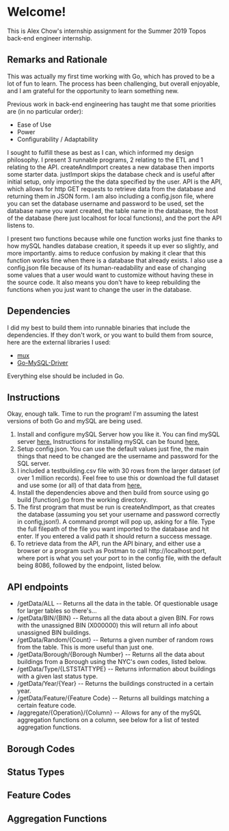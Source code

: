 # Welcome!

This is Alex Chow's internship assignment for the Summer 2019 Topos back-end engineer internship.

## Remarks and Rationale

This was actually my first time working with Go, which has proved to be a lot of fun to learn. The process has been challenging, but overall enjoyable, and I am grateful for the opportunity to learn something new.

Previous work in back-end engineering has taught me that some priorities are (in no particular order):

- Ease of Use
- Power
- Configurability / Adaptability

I sought to fulfill these as best as I can, which informed my design philosophy. I present 3 runnable programs, 2 relating to the ETL and 1 relating to the API. createAndImport creates a new database then imports some starter data. justImport skips the database check and is useful after initial setup, only importing the the data specified by the user. API is the API, which allows for http GET requests to retrieve data from the database and returning them in JSON form. I am also including a config.json file, where you can set the database username and password to be used, set the database name you want created, the table name in the database, the host of the database (here just localhost for local functions), and the port the API listens to.

I present two functions because while one function works just fine thanks to how mySQL handles database creation, it speeds it up ever so slightly, and more importantly. aims to reduce confusion by making it clear that this function works fine when there is a database that already exists. I also use a config.json file because of its human-readability and ease of changing some values that a user would want to customize without having these in the source code. It also means you don't have to keep rebuilding the functions when you just want to change the user in the database.

## Dependencies

I did my best to build them into runnable binaries that include the dependencies. If they don't work, or you want to build them from source, here are the external libraries I used:

- [mux](github.com/gorilla/mux)
- [Go-MySQL-Driver](github.com/go-sql-driver/mysql)

Everything else should be included in Go.

## Instructions

Okay, enough talk. Time to run the program! I'm assuming the latest versions of both Go and mySQL are being used.

1. Install and configure mySQL Server how you like it. You can find mySQL server [here.](https://dev.mysql.com/downloads/mysql/) Instructions for installing mySQL can be found [here.](https://dev.mysql.com/doc/refman/8.0/en/installing.html)
2. Setup config.json. You can use the default values just fine, the main things that need to be changed are the username and password for the SQL server.
3. I included a testbuilding.csv file with 30 rows from the larger dataset (of over 1 million records). Feel free to use this or download the full dataset and use some (or all) of that data from [here.](https://data.cityofnewyork.us/Housing-Development/Building-Footprints/nqwf-w8eh)
4. Install the dependencies above and then build from source using go build [function].go from the working directory.
5. The first program that must be run is createAndImport, as that creates the database (assuming you set your username and password correctly in config,json!). A command prompt will pop up, asking for a file. Type the full filepath of the file you want imported to the database and hit enter. If you entered a valid path it should return a success message.
6. To retrieve data from the API, run the API binary, and either use a browser or a program such as Postman to call http://localhost:port, where port is what you set your port to in the config file, with the default being 8086, followed by the endpoint, listed below.

## API endpoints
- /getData/ALL -- Returns all the data in the table. Of questionable usage for larger tables so there's...
- /getData/BIN/{BIN} -- Returns all the data about a given BIN. For rows with the unassigned BIN (X000000) this will return all info about unassigned BIN buildings.
- /getData/Random/{Count} -- Returns a given number of random rows from the table. This is more useful than just one.
- /getData/Borough/{Borough Number} -- Returns all the data about buildings from a Borough using the NYC's own codes, listed below.
- /getData/Type/{LSTSTATTYPE} -- Returns information about buildings with a given last status type.
- /getData/Year/{Year} -- Returns the buildings constructed in a certain year.
- /getData/Feature/{Feature Code} -- Returns all buildings matching a certain feature code.
- /aggregate/{Operation}/{Column} -- Allows for any of the mySQL aggregation functions on a column, see below for a list of tested aggregation functions.

## Borough Codes

## Status Types

## Feature Codes

## Aggregation Functions


